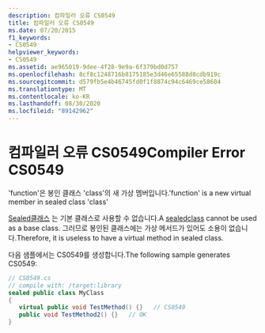 ```yaml
---
description: 컴파일러 오류 CS0549
title: 컴파일러 오류 CS0549
ms.date: 07/20/2015
f1_keywords:
- CS0549
helpviewer_keywords:
- CS0549
ms.assetid: ae965019-9dee-4f28-9e9a-6f379bd0d757
ms.openlocfilehash: 8cf8c1248716b8175185e3d46e65588d8cdb919c
ms.sourcegitcommit: d579fb5e4b46745fd0f1f8874c94c6469ce58604
ms.translationtype: MT
ms.contentlocale: ko-KR
ms.lasthandoff: 08/30/2020
ms.locfileid: "89142962"
---
```

# <a name="compiler-error-cs0549"></a><span data-ttu-id="9ece7-103">컴파일러 오류 CS0549</span><span class="sxs-lookup"><span data-stu-id="9ece7-103">Compiler Error CS0549</span></span>
<span data-ttu-id="9ece7-104">'function'은 봉인 클래스 'class'의 새 가상 멤버입니다.</span><span class="sxs-lookup"><span data-stu-id="9ece7-104">'function' is a new virtual member in sealed class 'class'</span></span>  
  
 <span data-ttu-id="9ece7-105">[Sealed](../language-reference/keywords/sealed.md)[클래스](../language-reference/keywords/class.md) 는 기본 클래스로 사용할 수 없습니다.</span><span class="sxs-lookup"><span data-stu-id="9ece7-105">A [sealed](../language-reference/keywords/sealed.md)[class](../language-reference/keywords/class.md) cannot be used as a base class.</span></span>  <span data-ttu-id="9ece7-106">그러므로 봉인된 클래스에는 가상 메서드가 있어도 소용이 없습니다.</span><span class="sxs-lookup"><span data-stu-id="9ece7-106">Therefore, it is useless to have a virtual method in sealed class.</span></span>  
  
 <span data-ttu-id="9ece7-107">다음 샘플에서는 CS0549를 생성합니다.</span><span class="sxs-lookup"><span data-stu-id="9ece7-107">The following sample generates CS0549:</span></span>  
  
```csharp  
// CS0549.cs  
// compile with: /target:library  
sealed public class MyClass  
{  
   virtual public void TestMethod() {}   // CS0549  
   public void TestMethod2() {}   // OK  
}  
```
